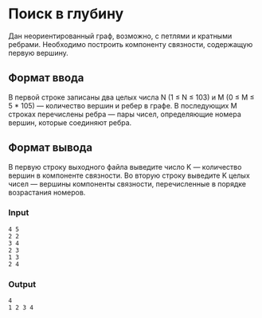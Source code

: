 # Поиск в глубину
Дан неориентированный граф, возможно, с петлями и кратными ребрами. Необходимо построить компоненту связности, содержащую первую вершину.

## Формат ввода
В первой строке записаны два целых числа N (1 ≤ N ≤ 103) и M (0 ≤ M ≤ 5 * 105) — количество вершин и ребер в графе. 
В последующих M строках перечислены ребра — пары чисел, определяющие номера вершин, которые соединяют ребра.

## Формат вывода
В первую строку выходного файла выведите число K — количество вершин в компоненте связности. 
Во вторую строку выведите K целых чисел — вершины компоненты связности, перечисленные в порядке возрастания номеров.

### Input
```text
4 5
2 2
3 4
2 3
1 3
2 4
```

### Output
```text
4
1 2 3 4
```

